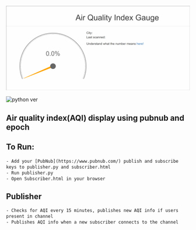 ![Demo Img](img/aqigauge.gif)

![python ver](https://img.shields.io/pypi/pyversions/Django.svg)

## Air quality index(AQI) display using pubnub and epoch

## To Run:
    - Add your [PubNub](https://www.pubnub.com/) publish and subscribe keys to publisher.py and subscriber.html
    - Run publisher.py
    - Open Subscriber.html in your browser

## Publisher
    - Checks for AQI every 15 minutes, publishes new AQI info if users present in channel
    - Publishes AQI info when a new subscriber connects to the channel

